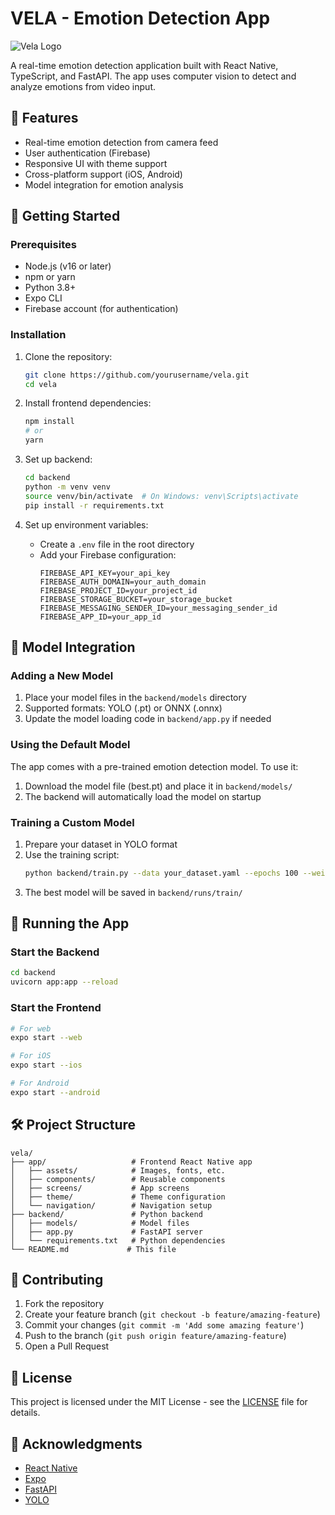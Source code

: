 # VELA - Emotion Detection App

![Vela Logo](app/assets/vela-logo.png) <!-- Add your logo if available -->

A real-time emotion detection application built with React Native, TypeScript, and FastAPI. The app uses computer vision to detect and analyze emotions from video input.

## 🌟 Features

- Real-time emotion detection from camera feed
- User authentication (Firebase)
- Responsive UI with theme support
- Cross-platform support (iOS, Android)
- Model integration for emotion analysis

## 🚀 Getting Started

### Prerequisites

- Node.js (v16 or later)
- npm or yarn
- Python 3.8+
- Expo CLI
- Firebase account (for authentication)

### Installation

1. Clone the repository:
   ```bash
   git clone https://github.com/yourusername/vela.git
   cd vela
   ```

2. Install frontend dependencies:
   ```bash
   npm install
   # or
   yarn
   ```

3. Set up backend:
   ```bash
   cd backend
   python -m venv venv
   source venv/bin/activate  # On Windows: venv\Scripts\activate
   pip install -r requirements.txt
   ```

4. Set up environment variables:
   - Create a `.env` file in the root directory
   - Add your Firebase configuration:
     ```
     FIREBASE_API_KEY=your_api_key
     FIREBASE_AUTH_DOMAIN=your_auth_domain
     FIREBASE_PROJECT_ID=your_project_id
     FIREBASE_STORAGE_BUCKET=your_storage_bucket
     FIREBASE_MESSAGING_SENDER_ID=your_messaging_sender_id
     FIREBASE_APP_ID=your_app_id
     ```

## 🧠 Model Integration

### Adding a New Model

1. Place your model files in the `backend/models` directory
2. Supported formats: YOLO (.pt) or ONNX (.onnx)
3. Update the model loading code in `backend/app.py` if needed

### Using the Default Model

The app comes with a pre-trained emotion detection model. To use it:

1. Download the model file (best.pt) and place it in `backend/models/`
2. The backend will automatically load the model on startup

### Training a Custom Model

1. Prepare your dataset in YOLO format
2. Use the training script:
   ```bash
   python backend/train.py --data your_dataset.yaml --epochs 100 --weights yolov5s.pt
   ```
3. The best model will be saved in `backend/runs/train/`

## 🏃 Running the App

### Start the Backend

```bash
cd backend
uvicorn app:app --reload
```

### Start the Frontend

```bash
# For web
expo start --web

# For iOS
expo start --ios

# For Android
expo start --android
```

## 🛠 Project Structure

```
vela/
├── app/                   # Frontend React Native app
│   ├── assets/            # Images, fonts, etc.
│   ├── components/        # Reusable components
│   ├── screens/           # App screens
│   ├── theme/             # Theme configuration
│   └── navigation/        # Navigation setup
├── backend/               # Python backend
│   ├── models/            # Model files
│   ├── app.py             # FastAPI server
│   └── requirements.txt   # Python dependencies
└── README.md             # This file
```

## 🤝 Contributing

1. Fork the repository
2. Create your feature branch (`git checkout -b feature/amazing-feature`)
3. Commit your changes (`git commit -m 'Add some amazing feature'`)
4. Push to the branch (`git push origin feature/amazing-feature`)
5. Open a Pull Request

## 📄 License

This project is licensed under the MIT License - see the [LICENSE](LICENSE) file for details.

## 🙏 Acknowledgments

- [React Native](https://reactnative.dev/)
- [Expo](https://expo.dev/)
- [FastAPI](https://fastapi.tiangolo.com/)
- [YOLO](https://github.com/ultralytics/yolov5)
